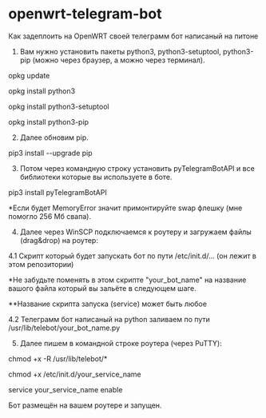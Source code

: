 # openwrt-telegram-bot
Как задеплоить на OpenWRT своей телеграмм бот написаный на питоне

1. Вам нужно установить пакеты python3, python3-setuptool, python3-pip (можно через браузер, а можно через терминал). 

opkg update

opkg install python3

opkg install python3-setuptool

opkg install python3-pip

2. Далее обновим pip.

pip3 install --upgrade pip

3. Потом через командную строку установить pyTelegramBotAPI и все библиотеки которые вы используете в боте.

pip3 install pyTelegramBotAPI

*Если будет MemoryError значит примонтируйте swap флешку (мне помогло 256 Мб свапа).

4. Далее через WinSCP подключаемся к роутеру и загружаем файлы (drag&drop) на роутер:

4.1 Скрипт который будет запускать бот по пути /etc/init.d/...  (он лежит в этом репозитории)

*Не забудьте поменять в этом скрипте "your_bot_name" на название вашого файла который вы зальёте в следующем шаге.

**Название скрипта запуска (service) может быть любое

4.2 Телеграмм бот написаный на python заливаем по пути /usr/lib/telebot/your_bot_name.py

5. Далее пишем в командной строке роутера (через PuTTY):

chmod +x -R /usr/lib/telebot/*

chmod +x /etc/init.d/your_service_name

service your_service_name enable

Бот размещён на вашем роутере и запущен.
